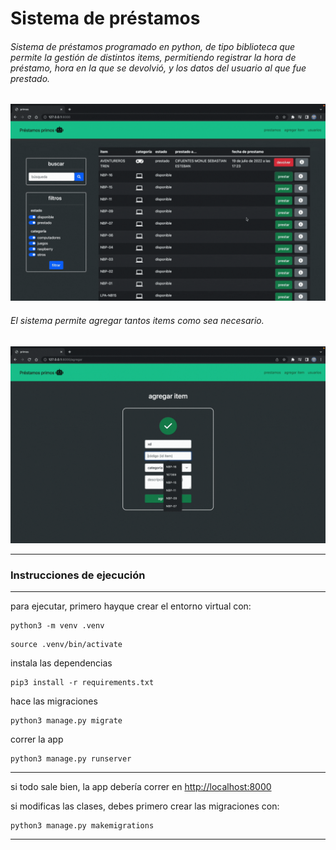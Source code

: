 # Sistema de préstamos

###### Sistema de préstamos programado en python, de tipo biblioteca que permite la gestión de distintos items, permitiendo registrar la hora de préstamo, hora en la que se devolvió, y los datos del usuario al que fue prestado.

![1669861310513](image/README/1669861310513.png)

###### El sistema permite agregar tantos items como sea necesario.

![1669861968296](image/README/1669861968296.png)

---

### Instrucciones de ejecución

---

para ejecutar, primero hayque crear el entorno virtual con:

```
python3 -m venv .venv
```

```
source .venv/bin/activate
```

instala las dependencias

```
pip3 install -r requirements.txt
```

hace las migraciones

```
python3 manage.py migrate
```

correr la app

```
python3 manage.py runserver
```

---

si todo sale bien, la app debería correr en [http://localhost:8000]()

si modificas las clases, debes primero crear las migraciones con:

```
python3 manage.py makemigrations
```

---
